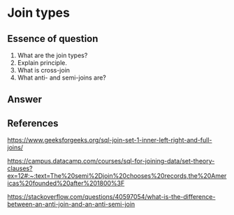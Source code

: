 # Join types

## Essence of question

1. What are the join types?
2. Explain principle.
3. What is cross-join
4. What anti- and semi-joins are?

## Answer


## References

https://www.geeksforgeeks.org/sql-join-set-1-inner-left-right-and-full-joins/

https://campus.datacamp.com/courses/sql-for-joining-data/set-theory-clauses?ex=12#:~:text=The%20semi%2Djoin%20chooses%20records,the%20Americas%20founded%20after%201800%3F

https://stackoverflow.com/questions/40597054/what-is-the-difference-between-an-anti-join-and-an-anti-semi-join